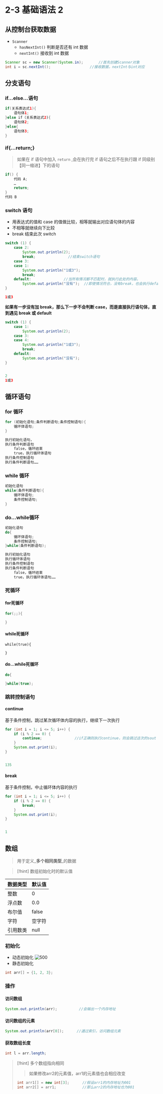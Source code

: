 # 2-3 基础语法 2

## 从控制台获取数据
* `Scanner`
	* `hasNextInt()` 判断是否还有 int 数据
	* `nextInt()` 接收到 int 数据

```java
Scanner sc = new Scanner(System.in);       //首先创建Scanner对象
int i = sc.nextInt();                  //接收数据，nextInt与int对应
```

## 分支语句

### if…else…语句

```java
if(关系表达式1){
	语句体1;             
}else if（关系表达式2){
	语句体2;
}else{
	语句体3;
}
```

### if{…return;}

> 如果在 if 语句中加入 `return` ,会在执行完 if 语句之后不在执行跟 if 同级别【同一缩进】下的语句

```java
if() {
	代码 A;
	…
	return;
}
代码 B
```

### switch 语句

* 用表达式的值和 case 的值做比较，相等就输出对应语句体的内容
* 不相等就继续向下比较
* break 结束此次 switch

```java
switch (1) {  
	case 2:  
		System.out.println(2);  
		break;               //结束switch语句
	case 3:  
	case 1:  
		System.out.println("1或3");  
		break;  
	default:               //当所有情况都不匹配时，就执行此处的内容。
		System.out.println("没有");  //即使情况符合，没有break，也会执行default
}  

1或3
```

**如果有一步没有加 break，那么下一步不会判断 case，而是直接执行语句体，直到遇见 break 或 default**

```java
switch (1) {  
    case 1:  
        System.out.println(2);  
    case 3:  
    case 4:  
        System.out.println("1或3");  
        break;  
    default:  
        System.out.println("没有");  
}


2
1或3
```

## 循环语句
### for 循环
```java
for (初始化语句;条件判断语句;条件控制语句){
	循环体语句;
}

执行初始化语句，
执行条件判断语句
	false，循环结束
	true，执行循环体语句
执行条件控制语句
执行条件判断语句……
```

### while 循环
```java
初始化语句
while(条件判断语句){
	循环体语句;
	条件控制语句;
}
```

### do…while循环

```java
初始化语句
do{
	循环体语句;
	条件控制语句;
}while(条件判断语句);

执行初始化语句
执行循环体语句
执行条件控制语句
执行条件判断语句
	false，循环结束
	true，执行循环体语句……
```

### 死循环

#### for死循环

```java
for(;;){

}
```

#### while死循环

```jaca
while(true){

}
```

#### do…while死循环

```java
do{

}while(true);
```

### 跳转控制语句

#### continue
基于条件控制，跳过某次循环体内容的执行，继续下一次执行

```java
for (int i = 1; i <= 5; i++) {  
    if (i % 2 == 0) {  
        continue;               //if正确则执行continue，则会跳过这次的sout
    }  
    System.out.print(i);  
}


135
```

#### break
基于条件控制，中止循环体内容的执行

```java
for (int i = 1; i <= 5; i++) {  
    if (i % 2 == 0) {  
        break;                 
    }  
    System.out.print(i);  
}


1
```

## 数组

> 用于定义_**多个相同类型**_的数据

> \[!hint] 数组初始化时的默认值

| **数据类型** | **默认值** |
| -------- | ------- |
| 整数       | 0       |
| 浮点数      | 0.0     |
| 布尔值      | false   |
| 字符       | 空字符     |
| 引用数类     | null    |

### 初始化

* 动态初始化 ![500](https://obsidian-1307744200.cos.ap-guangzhou.myqcloud.com/%E5%9B%BE%E7%89%87/202403022043058.png)
* 静态初始化

```java
int arr[] = {1, 2, 3};
```

### 操作

#### 访问数组

```java
System.out.println(arr);          //会输出一个内存地址
```

#### 访问数组的元素

```java
System.out.println(arr[0]);      //通过索引，访问数组元素
```

#### 获取数组长度

```java
int l = arr.length;
```

> \[!hint] 多个数组指向相同
>
> > 如果修改arr2的元素值，arr1的元素值也会相应改变
>
> ```java
> int arr1[] = new int[3];      //假设arr1的内存地址为001
> int arr2[] = arr1;            //那么arr2的内存地址也为001
> ```

